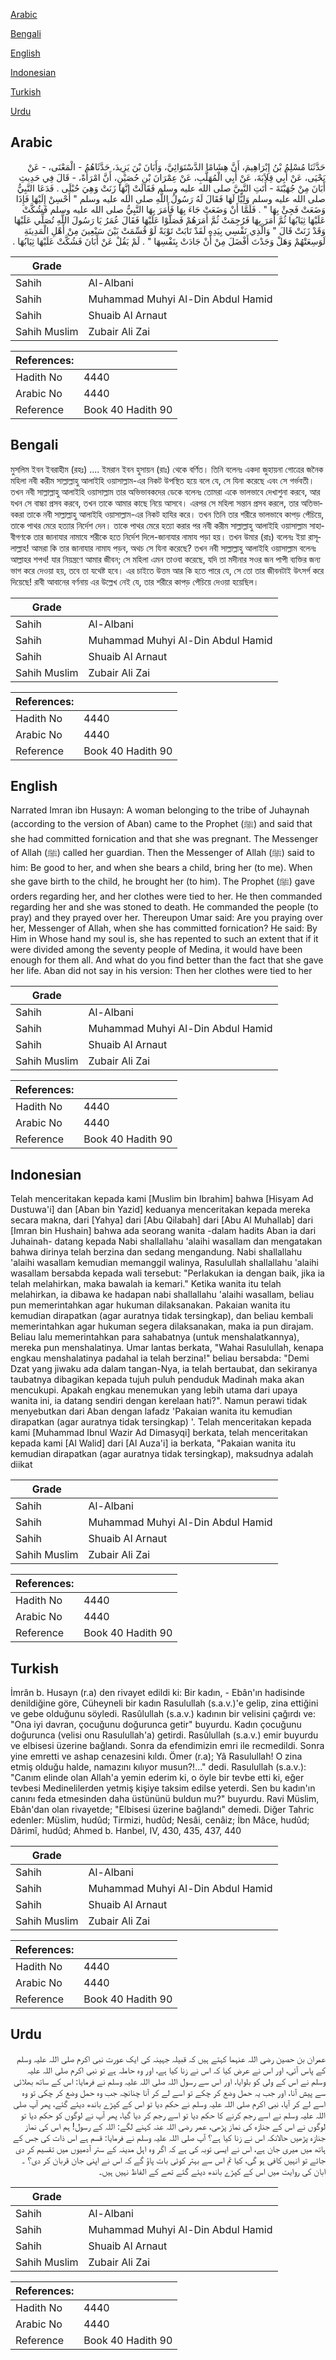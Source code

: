 [Arabic](#arabic)

[Bengali](#bengali)

[English](#english)

[Indonesian](#indonesian)

[Turkish](#turkish)

[Urdu](#urdu)

## Arabic


<div dir="rtl" lang="ar" style={{fontSize:'larger',backgroundColor:'#f8f9fa',padding:20}}>
حَدَّثَنَا مُسْلِمُ بْنُ إِبْرَاهِيمَ، أَنَّ هِشَامًا الدَّسْتَوَائِيَّ، وَأَبَانَ بْنَ يَزِيدَ، حَدَّثَاهُمُ - الْمَعْنَى، - عَنْ يَحْيَى، عَنْ أَبِي قِلاَبَةَ، عَنْ أَبِي الْمُهَلَّبِ، عَنْ عِمْرَانَ بْنِ حُصَيْنٍ، أَنَّ امْرَأَةً، - قَالَ فِي حَدِيثِ أَبَانَ مِنْ جُهَيْنَةَ - أَتَتِ النَّبِيَّ صلى الله عليه وسلم فَقَالَتْ إِنَّهَا زَنَتْ وَهِيَ حُبْلَى ‏.‏ فَدَعَا النَّبِيُّ صلى الله عليه وسلم وَلِيًّا لَهَا فَقَالَ لَهُ رَسُولُ اللَّهِ صلى الله عليه وسلم ‏"‏ أَحْسِنْ إِلَيْهَا فَإِذَا وَضَعَتْ فَجِئْ بِهَا ‏"‏ ‏.‏ فَلَمَّا أَنْ وَضَعَتْ جَاءَ بِهَا فَأَمَرَ بِهَا النَّبِيُّ صلى الله عليه وسلم فَشُكَّتْ عَلَيْهَا ثِيَابُهَا ثُمَّ أَمَرَ بِهَا فَرُجِمَتْ ثُمَّ أَمَرَهُمْ فَصَلَّوْا عَلَيْهَا فَقَالَ عُمَرُ يَا رَسُولَ اللَّهِ تُصَلِّي عَلَيْهَا وَقَدْ زَنَتْ قَالَ ‏"‏ وَالَّذِي نَفْسِي بِيَدِهِ لَقَدْ تَابَتْ تَوْبَةً لَوْ قُسِّمَتْ بَيْنَ سَبْعِينَ مِنْ أَهْلِ الْمَدِينَةِ لَوَسِعَتْهُمْ وَهَلْ وَجَدْتَ أَفْضَلَ مِنْ أَنْ جَادَتْ بِنَفْسِهَا ‏"‏ ‏.‏ لَمْ يَقُلْ عَنْ أَبَانَ فَشُكَّتْ عَلَيْهَا ثِيَابُهَا ‏.‏
</div>
<div style={{backgroundColor:'#f8f9fa',padding:20, marginBottom: 10}}><table> <thead> <tr> <th>Grade</th> <th></th> </tr> </thead> <tbody> <tr><td>Sahih</td><td>Al-Albani</td></tr><tr><td>Sahih</td><td>Muhammad Muhyi Al-Din Abdul Hamid</td></tr><tr><td>Sahih</td><td>Shuaib Al Arnaut</td></tr><tr><td>Sahih Muslim</td><td>Zubair Ali Zai</td></tr></tbody></table><table> <thead> <tr> <th>References:</th> <th></th> </tr> </thead> <tbody><tr><td>Hadith No</td><td>4440</td></tr><tr><td>Arabic No</td><td>4440</td></tr><tr><td>Reference</td><td>Book 40 Hadith 90</td></tr></tbody></table></div>

## Bengali


<div dir="ltr" lang="bn" style={{fontSize:'larger',backgroundColor:'#f8f9fa',padding:20}}>
মুসলিম ইবন ইবরাহীম (রহঃ) .... ইমরান ইবন হুসায়ন (রাঃ) থেকে বর্ণিত। তিনি বলেনঃ একদা জুহায়না গোত্রের জনৈক মহিলা নবী করীম সাল্লাল্লাহু আলাইহি ওয়াসাল্লাম-এর নিকট উপস্থিত হয়ে বলে যে, সে যিনা করেছে এবং সে গর্ভবতী। তখন নবী সাল্লাল্লাহু আলাইহি ওয়াসাল্লাম তার অভিভাবকদের ডেকে বলেনঃ তোমরা একে ভালভাবে দেখাশুনা করবে, আর যখন সে বাচ্চা প্রসব করবে, তখন তাকে আমার কাছে নিয়ে আসবে। এরপর সে মহিলা সন্তান প্রসব করলে, তার অতিভাবকরা তাকে নবী সাল্লাল্লাহু আলাইহি ওয়াসাল্লাম-এর নিকট হাযির করে। তখন তিনি তার শরীরে ভালভাবে কাপড় পেঁচিয়ে, তাকে পাথর মেরে হত্যার নির্দেশ দেন। তাকে পাথর মেরে হত্যা করার পর নবী করীম সাল্লাল্লাহু আলাইহি ওয়াসাল্লাম সাহাবীগণকে তার জানাযার নামাযে শরীকে হতে নির্দেশ দিলে-জানাযার নামায পড়া হয়। তখন উমার (রাঃ) বলেনঃ ইয়া রাসূলাল্লাহ! আমরা কি তার জানাযার নামায পড়ব, অথচ সে যিনা করেছে? তখন নবী সাল্লাল্লাহু আলাইহি ওয়াসাল্লাম বলেনঃ আল্লাহর শপথ! যার নিয়ন্ত্রণে আমার জীবন; সে মহিলা এমন তাওবা করেছে, যদি তা মদীনার সওর জন পাপী ব্যক্তির জন্য ভাগ করে দেওয়া হয়, তবে তা যথেষ্ট হবে। এর চাইতে উত্তম আর কি হতে পারে যে, সে তো তার জীবনটাই উৎসর্গ করে দিয়েছে! রাবী আবানের বর্ণনায় এর উল্লেখ নেই যে, তার শরীরে কাপড় পেঁচিয়ে দেওয়া হয়েছিল।
</div>
<div style={{backgroundColor:'#f8f9fa',padding:20, marginBottom: 10}}><table> <thead> <tr> <th>Grade</th> <th></th> </tr> </thead> <tbody> <tr><td>Sahih</td><td>Al-Albani</td></tr><tr><td>Sahih</td><td>Muhammad Muhyi Al-Din Abdul Hamid</td></tr><tr><td>Sahih</td><td>Shuaib Al Arnaut</td></tr><tr><td>Sahih Muslim</td><td>Zubair Ali Zai</td></tr></tbody></table><table> <thead> <tr> <th>References:</th> <th></th> </tr> </thead> <tbody><tr><td>Hadith No</td><td>4440</td></tr><tr><td>Arabic No</td><td>4440</td></tr><tr><td>Reference</td><td>Book 40 Hadith 90</td></tr></tbody></table></div>

## English


<div dir="ltr" lang="en" style={{fontSize:'larger',backgroundColor:'#f8f9fa',padding:20}}>
Narrated Imran ibn Husayn: A woman belonging to the tribe of Juhaynah (according to the version of Aban) came to the Prophet (ﷺ) and said that she had committed fornication and that she was pregnant. The Messenger of Allah (ﷺ) called her guardian. Then the Messenger of Allah (ﷺ) said to him: Be good to her, and when she bears a child, bring her (to me). When she gave birth to the child, he brought her (to him). The Prophet (ﷺ) gave orders regarding her, and her clothes were tied to her. He then commanded regarding her and she was stoned to death. He commanded the people (to pray) and they prayed over her. Thereupon Umar said: Are you praying over her, Messenger of Allah, when she has committed fornication? He said: By Him in Whose hand my soul is, she has repented to such an extent that if it were divided among the seventy people of Medina, it would have been enough for them all. And what do you find better than the fact that she gave her life. Aban did not say in his version: Then her clothes were tied to her
</div>
<div style={{backgroundColor:'#f8f9fa',padding:20, marginBottom: 10}}><table> <thead> <tr> <th>Grade</th> <th></th> </tr> </thead> <tbody> <tr><td>Sahih</td><td>Al-Albani</td></tr><tr><td>Sahih</td><td>Muhammad Muhyi Al-Din Abdul Hamid</td></tr><tr><td>Sahih</td><td>Shuaib Al Arnaut</td></tr><tr><td>Sahih Muslim</td><td>Zubair Ali Zai</td></tr></tbody></table><table> <thead> <tr> <th>References:</th> <th></th> </tr> </thead> <tbody><tr><td>Hadith No</td><td>4440</td></tr><tr><td>Arabic No</td><td>4440</td></tr><tr><td>Reference</td><td>Book 40 Hadith 90</td></tr></tbody></table></div>

## Indonesian


<div dir="ltr" lang="id" style={{fontSize:'larger',backgroundColor:'#f8f9fa',padding:20}}>
Telah menceritakan kepada kami [Muslim bin Ibrahim] bahwa [Hisyam Ad Dustuwa'i] dan [Aban bin Yazid] keduanya menceritakan kepada mereka secara makna, dari [Yahya] dari [Abu Qilabah] dari [Abu Al Muhallab] dari [Imran bin Hushain] bahwa ada seorang wanita -dalam hadits Aban ia dari Juhainah- datang kepada Nabi shallallahu 'alaihi wasallam dan mengatakan bahwa dirinya telah berzina dan sedang mengandung. Nabi shallallahu 'alaihi wasallam kemudian memanggil walinya, Rasulullah shallallahu 'alaihi wasallam bersabda kepada wali tersebut: "Perlakukan ia dengan baik, jika ia telah melahirkan, maka bawalah ia kemari." Ketika wanita itu telah melahirkan, ia dibawa ke hadapan nabi shallallahu 'alaihi wasallam, beliau pun memerintahkan agar hukuman dilaksanakan. Pakaian wanita itu kemudian dirapatkan (agar auratnya tidak tersingkap), dan beliau kembali memerintahkan agar hukuman segera dilaksanakan, maka ia pun dirajam. Beliau lalu memerintahkan para sahabatnya (untuk menshalatkannya), mereka pun menshalatinya. Umar lantas berkata, "Wahai Rasulullah, kenapa engkau menshalatinya padahal ia telah berzina!" beliau bersabda: "Demi Dzat yang jiwaku ada dalam tangan-Nya, ia telah bertaubat, dan sekiranya taubatnya dibagikan kepada tujuh puluh penduduk Madinah maka akan mencukupi. Apakah engkau menemukan yang lebih utama dari upaya wanita ini, ia datang sendiri dengan kerelaan hati?". Namun perawi tidak menyebutkan dari Aban dengan lafadz 'Pakaian wanita itu kemudian dirapatkan (agar auratnya tidak tersingkap) '. Telah menceritakan kepada kami [Muhammad Ibnul Wazir Ad Dimasyqi] berkata, telah menceritakan kepada kami [Al Walid] dari [Al Auza'i] ia berkata, "Pakaian wanita itu kemudian dirapatkan (agar auratnya tidak tersingkap), maksudnya adalah diikat
</div>
<div style={{backgroundColor:'#f8f9fa',padding:20, marginBottom: 10}}><table> <thead> <tr> <th>Grade</th> <th></th> </tr> </thead> <tbody> <tr><td>Sahih</td><td>Al-Albani</td></tr><tr><td>Sahih</td><td>Muhammad Muhyi Al-Din Abdul Hamid</td></tr><tr><td>Sahih</td><td>Shuaib Al Arnaut</td></tr><tr><td>Sahih Muslim</td><td>Zubair Ali Zai</td></tr></tbody></table><table> <thead> <tr> <th>References:</th> <th></th> </tr> </thead> <tbody><tr><td>Hadith No</td><td>4440</td></tr><tr><td>Arabic No</td><td>4440</td></tr><tr><td>Reference</td><td>Book 40 Hadith 90</td></tr></tbody></table></div>

## Turkish


<div dir="ltr" lang="tr" style={{fontSize:'larger',backgroundColor:'#f8f9fa',padding:20}}>
İmrân b. Husayn (r.a) den rivayet edildi ki: Bir kadın, - Ebân'ın hadisinde denildiğine göre, Cüheyneli bir kadın Rasulullah (s.a.v.)'e gelip, zina ettiğini ve gebe olduğunu söyledi. Rasûlullah (s.a.v.) kadının bir velisini çağırdı ve: "Ona iyi davran, çocuğunu doğurunca getir" buyurdu. Kadın çocuğunu doğurunca (velisi onu Rasulullah'a) getirdi. Rasûlullah (s.a.v.) emir buyurdu ve elbisesi üzerine bağlandı. Sonra da efendimizin emri ile recmedildi. Sonra yine emretti ve ashap cenazesini kıldı. Ömer (r.a); Yâ Rasulullah! O zina etmiş olduğu halde, namazını kılıyor musun?!..." dedi. Rasulullah (s.a.v.): "Canım elinde olan Allah'a yemin ederim ki, o öyle bir tevbe etti ki, eğer tevbesi Medinelilerden yetmiş kişiye taksim edilse yeterdi. Sen bu kadın'ın canını feda etmesinden daha üstününü buldun mu?" buyurdu. Ravi Müslim, Ebân'dan olan rivayetde; "Elbisesi üzerine bağlandı" demedi. Diğer Tahric edenler: Müslim, hudûd; Tirmizi, hudûd; Nesâi, cenâiz; İbn Mâce, hudûd; Dârimî, hudûd; Ahmed b. Hanbel, IV, 430, 435, 437, 440
</div>
<div style={{backgroundColor:'#f8f9fa',padding:20, marginBottom: 10}}><table> <thead> <tr> <th>Grade</th> <th></th> </tr> </thead> <tbody> <tr><td>Sahih</td><td>Al-Albani</td></tr><tr><td>Sahih</td><td>Muhammad Muhyi Al-Din Abdul Hamid</td></tr><tr><td>Sahih</td><td>Shuaib Al Arnaut</td></tr><tr><td>Sahih Muslim</td><td>Zubair Ali Zai</td></tr></tbody></table><table> <thead> <tr> <th>References:</th> <th></th> </tr> </thead> <tbody><tr><td>Hadith No</td><td>4440</td></tr><tr><td>Arabic No</td><td>4440</td></tr><tr><td>Reference</td><td>Book 40 Hadith 90</td></tr></tbody></table></div>

## Urdu


<div dir="rtl" lang="ur" style={{fontSize:'larger',backgroundColor:'#f8f9fa',padding:20}}>
عمران بن حصین رضی اللہ عنہما کہتے ہیں کہ قبیلہ جہینہ کی ایک عورت نبی اکرم صلی اللہ علیہ وسلم کے پاس آئی، اور اس نے عرض کیا کہ اس نے زنا کیا ہے، اور وہ حاملہ ہے تو نبی اکرم صلی اللہ علیہ وسلم نے اس کے ولی کو بلوایا، اور اس سے رسول اللہ صلی اللہ علیہ وسلم نے فرمایا: اس کے ساتھ بھلائی سے پیش آنا، اور جب یہ حمل وضع کر چکے تو اسے لے کر آنا چنانچہ جب وہ حمل وضع کر چکی تو وہ اسے لے کر آیا، نبی اکرم صلی اللہ علیہ وسلم نے حکم دیا تو اس کے کپڑے باندھ دیئے گئے، پھر آپ صلی اللہ علیہ وسلم نے اسے رجم کرنے کا حکم دیا تو اسے رجم کر دیا گیا، پھر آپ نے لوگوں کو حکم دیا تو لوگوں نے اس کے جنازہ کی نماز پڑھی، عمر رضی اللہ عنہ کہنے لگے: اللہ کے رسول! ہم اس کی نماز جنازہ پڑھیں حالانکہ اس نے زنا کیا ہے؟ آپ صلی اللہ علیہ وسلم نے فرمایا: قسم ہے اس ذات کی جس کے ہاتھ میں میری جان ہے، اس نے ایسی توبہ کی ہے کہ اگر وہ اہل مدینہ کے ستر آدمیوں میں تقسیم کر دی جائے تو انہیں کافی ہو گی، کیا تم اس سے بہتر کوئی بات پاؤ گے کہ اس نے اپنی جان قربان کر دی؟ ۔ ابان کی روایت میں اس کے کپڑے باندھ دیئے گئے تھے کے الفاظ نہیں ہیں۔
</div>
<div style={{backgroundColor:'#f8f9fa',padding:20, marginBottom: 10}}><table> <thead> <tr> <th>Grade</th> <th></th> </tr> </thead> <tbody> <tr><td>Sahih</td><td>Al-Albani</td></tr><tr><td>Sahih</td><td>Muhammad Muhyi Al-Din Abdul Hamid</td></tr><tr><td>Sahih</td><td>Shuaib Al Arnaut</td></tr><tr><td>Sahih Muslim</td><td>Zubair Ali Zai</td></tr></tbody></table><table> <thead> <tr> <th>References:</th> <th></th> </tr> </thead> <tbody><tr><td>Hadith No</td><td>4440</td></tr><tr><td>Arabic No</td><td>4440</td></tr><tr><td>Reference</td><td>Book 40 Hadith 90</td></tr></tbody></table></div>